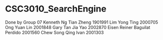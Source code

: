 # CSC3010_SearchEngine
Done by Group 07
Kenneth Ng Tian Zheng 1901991
Lim Yong Ting 2000705
Ong Yuan Lin 2001848
Gary Tan Jia Yao 2002870
Eisen Reiner Baguilat Perdido 2001560
Chew Song Qing Ivan 2001303

